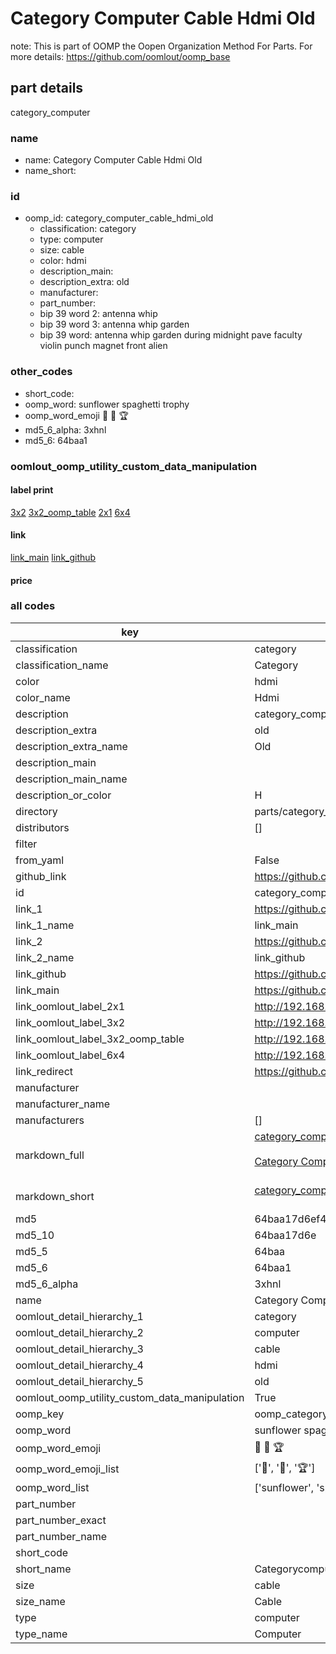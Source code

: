 # Category Computer Cable Hdmi Old  

note: This is part of OOMP the Oopen Organization Method For Parts. For more details: https://github.com/oomlout/oomp_base

##  part details
  



category_computer



### name
* name: Category Computer Cable Hdmi Old
* name_short: 
### id
* oomp_id: category_computer_cable_hdmi_old
  * classification: category
  * type: computer
  * size: cable
  * color: hdmi
  * description_main: 
  * description_extra: old
  * manufacturer: 
  * part_number: 
  * bip 39 word 2: antenna whip
  * bip 39 word 3: antenna whip garden
  * bip 39 word: antenna whip garden during midnight pave faculty violin punch magnet front alien

### other_codes
* short_code: 
* oomp_word: sunflower spaghetti trophy
* oomp_word_emoji :sunflower: :spaghetti: :trophy:
* md5_6_alpha: 3xhnl
* md5_6: 64baa1






### oomlout_oomp_utility_custom_data_manipulation
#### label print
[3x2](http://192.168.1.245:1112/?label=oomp%203xhnl)
[3x2_oomp_table](http://192.168.1.108:1112/?label=oomp%203xhnl)
[2x1](http://192.168.1.242:1112/?label=oomp%203xhnl)
[6x4](http://192.168.1.55:1112/?label=oomp%203xhnl)    

#### link

[link_main](https://github.com/oomlout/oomlout_oomp_version_1_messy/tree/main/parts/category_computer_cable_hdmi_old) [link_github](https://github.com/oomlout/oomlout_oomp_version_1_messy/tree/main/parts/category_computer_cable_hdmi_old)                             

#### price







### all codes 
| key | value |  
| --- | --- |  
| classification | category |  
| classification_name | Category |  
| color | hdmi |  
| color_name | Hdmi |  
| description | category_computer |  
| description_extra | old |  
| description_extra_name | Old |  
| description_main |  |  
| description_main_name |  |  
| description_or_color | H  |  
| directory | parts/category_computer_cable_hdmi_old |  
| distributors | [] |  
| filter |  |  
| from_yaml | False |  
| github_link | https://github.com/oomlout/oomlout_oomp_part_src/tree/main/parts/category_computer_cable_hdmi_old |  
| id | category_computer_cable_hdmi_old |  
| link_1 | https://github.com/oomlout/oomlout_oomp_version_1_messy/tree/main/parts/category_computer_cable_hdmi_old |  
| link_1_name | link_main |  
| link_2 | https://github.com/oomlout/oomlout_oomp_version_1_messy/tree/main/parts/category_computer_cable_hdmi_old |  
| link_2_name | link_github |  
| link_github | https://github.com/oomlout/oomlout_oomp_version_1_messy/tree/main/parts/category_computer_cable_hdmi_old |  
| link_main | https://github.com/oomlout/oomlout_oomp_version_1_messy/tree/main/parts/category_computer_cable_hdmi_old |  
| link_oomlout_label_2x1 | http://192.168.1.242:1112/?label=oomp%203xhnl |  
| link_oomlout_label_3x2 | http://192.168.1.245:1112/?label=oomp%203xhnl |  
| link_oomlout_label_3x2_oomp_table | http://192.168.1.108:1112/?label=oomp%203xhnl |  
| link_oomlout_label_6x4 | http://192.168.1.55:1112/?label=oomp%203xhnl |  
| link_redirect | https://github.com/oomlout/oomlout_oomp_version_1_messy/tree/main/parts/category_computer_cable_hdmi_old |  
| manufacturer |  |  
| manufacturer_name |  |  
| manufacturers | [] |  
| markdown_full | [category_computer_cable_hdmi_old](none)<br>[](none)<br>[Category Computer Cable Hdmi Old](none)<br><br> |  
| markdown_short | [category_computer_cable_hdmi_old](none)<br><br> |  
| md5 | 64baa17d6ef44a3686463442bf7e984e |  
| md5_10 | 64baa17d6e |  
| md5_5 | 64baa |  
| md5_6 | 64baa1 |  
| md5_6_alpha | 3xhnl |  
| name | Category Computer Cable Hdmi Old |  
| oomlout_detail_hierarchy_1 | category |  
| oomlout_detail_hierarchy_2 | computer |  
| oomlout_detail_hierarchy_3 | cable |  
| oomlout_detail_hierarchy_4 | hdmi |  
| oomlout_detail_hierarchy_5 | old |  
| oomlout_oomp_utility_custom_data_manipulation | True |  
| oomp_key | oomp_category_computer_cable_hdmi_old |  
| oomp_word | sunflower spaghetti trophy |  
| oomp_word_emoji | :sunflower: :spaghetti: :trophy: |  
| oomp_word_emoji_list | [':sunflower:', ':spaghetti:', ':trophy:'] |  
| oomp_word_list | ['sunflower', 'spaghetti', 'trophy'] |  
| part_number |  |  
| part_number_exact |  |  
| part_number_name |  |  
| short_code |  |  
| short_name | Categorycomputer |  
| size | cable |  
| size_name | Cable |  
| type | computer |  
| type_name | Computer |  
